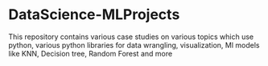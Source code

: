 # DataScience-MLProjects
This repository contains various case studies on various topics which use python, various python libraries for data wrangling, visualization, Ml models like KNN, Decision tree, Random Forest and more
